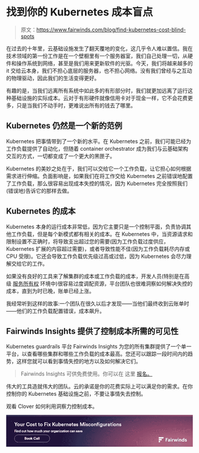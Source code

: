# 找到你的 Kubernetes 成本盲点

> 原文：<https://www.fairwinds.com/blog/find-kubernetes-cost-blind-spots>

 在过去的十年里，云基础设施发生了翻天覆地的变化，这几乎令人难以置信。我在技术领域的第一份工作是在一个壁橱里有一个服务器室，我们自己处理一切，从硬件和操作系统到网络，甚至是我们用来更新软件的光驱。今天，我们将越来越多的 it 交给云本身，我们不担心底层的服务器，也不担心网络。没有我们曾经与之互动的物理驱动，因此我们的生活变得更好。

有趣的是，当我们远离所有系统中如此多的有形部分时，我们就更加远离了运行这种基础设施的实际成本。云对于有形硬件就像信用卡对于现金一样，它不会花费更多，只是当我们不动手时，更难说出所有的钱去了哪里。

## **Kubernetes 仍然是一个新的范例**

Kubernetes 把事情带到了一个新的水平。在 Kubernetes 之前，我们可能已经为工作负载提供了自动化，但随着 container orchestrator 成为我们与云基础架构交互的方式，一切都变成了一个更大的黑匣子。

Kubernetes 的美妙之处在于，我们可以交给它一个工作负载，让它担心如何根据需求进行伸缩。负面影响是，如果我们在将工作交给 Kubernetes 之前错误地配置了工作负载，那么很容易出现成本失控的情况，因为 Kubernetes 完全按照我们(错误地)告诉它的那样去做。

## **Kubernetes 的成本**

Kubernetes 本身的运行成本非常低，因为它主要只是一个控制平面，负责协调其他工作负载，但是每个新模式都有相关的成本。在 Kubernetes 中，当资源请求和限制设置不正确时，将导致支出超过您的需要(因为工作负载过度供应，Kubernetes 扩展的内容超过需要)，或者导致性能不佳(因为工作负载耗尽内存或 CPU 受限)。它还会导致工作负载优先级过高或过低，因为 Kubernetes 会尽力理解交给它的工作。

如果没有良好的工具来了解集群的成本或工作负载的成本，开发人员(特别是在高级 [服务所有权](https://www.fairwinds.com/cloud-native-service-ownership) 环境中)很容易过度调配资源，平台团队也很难洞察如何解决失控的成本，直到为时已晚，账单已经上涨。

我经常听到这样的故事:一个团队在很久以后才发现——当他们最终收到云账单时——他们的工作负载配置错误，成本飙升。

## **Fairwinds Insights 提供了控制成本所需的可见性**

Kubernetes guardrails 平台 Fairwinds Insights 为您的所有集群提供了一个单一平台，以查看哪些集群和哪些工作负载的成本最高。您还可以跟踪一段时间内的趋势，这样您就可以看到事情失控的地方以及如何解决它们。

> Fairwinds Insights 可供免费使用。你可以在 这里 [报名。](https://www.fairwinds.com/coming-soon)

伟大的工具造就伟大的团队。云的承诺是你的花费实际上可以满足你的需求。在你控制你的 Kubernetes 基础设施之前，不要让事情失去控制。

观看 Clover 如何利用洞察力控制成本。

[![Your Cost to Fix Kubernetes Misconfiguration - Find out how much your organization can save. Book Call](img/616e48733b5a477f8f4e79be9d1a42dc.png)](https://cta-redirect.hubspot.com/cta/redirect/2184645/877fc29a-a30e-4a0c-95a7-ad1597996764)